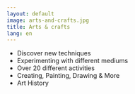 ```yaml
---
layout: default
image: arts-and-crafts.jpg
title: Arts & crafts
lang: en
---
```


- Discover new techniques
- Experimenting with different mediums
- Over 20 different activities
- Creating, Painting, Drawing & More
- Art History
